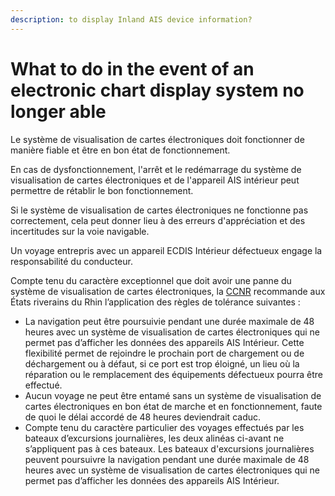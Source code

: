 ```yaml
---
description: to display Inland AIS device information?
---
```


# What to do in the event of an electronic chart display system no longer able

Le système de visualisation de cartes électroniques doit fonctionner de manière fiable et être en bon état de fonctionnement.

En cas de dysfonctionnement, l'arrêt et le redémarrage du système de visualisation de cartes électroniques et de l'appareil AIS intérieur peut permettre de rétablir le bon fonctionnement.

Si le système de visualisation de cartes électroniques ne fonctionne pas correctement, cela peut donner lieu à des erreurs d'appréciation et des incertitudes sur la voie navigable.

Un voyage entrepris avec un appareil ECDIS Intérieur défectueux engage la responsabilité du conducteur.

Compte tenu du caractère exceptionnel que doit avoir une panne du système de visualisation de cartes électroniques, la [CCNR](https://www.ccr-zkr.org/) recommande aux États riverains du Rhin l’application des règles de tolérance suivantes :

* La navigation peut être poursuivie pendant une durée maximale de 48 heures avec un système de visualisation de cartes électroniques qui ne permet pas d’afficher les données des appareils AIS Intérieur. Cette flexibilité permet de rejoindre le prochain port de chargement ou de déchargement ou à défaut, si ce port est trop éloigné, un lieu où la réparation ou le remplacement des équipements défectueux pourra être effectué.
* Aucun voyage ne peut être entamé sans un système de visualisation de cartes électroniques en bon état de marche et en fonctionnement, faute de quoi le délai accordé de 48 heures deviendrait caduc.
* Compte tenu du caractère particulier des voyages effectués par les bateaux d’excursions journalières, les deux alinéas ci-avant ne s’appliquent pas à ces bateaux. Les bateaux d'excursions journalières peuvent poursuivre la navigation pendant une durée maximale de 48 heures avec un système de visualisation de cartes électroniques qui ne permet pas d’afficher les données des appareils AIS Intérieur.

